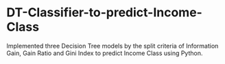 # DT-Classifier-to-predict-Income-Class
Implemented three Decision Tree models by the split criteria of Information Gain, Gain Ratio and Gini Index to predict Income Class using Python.
